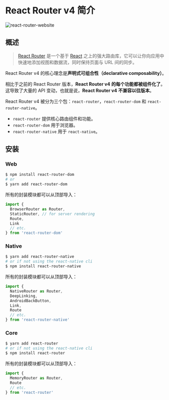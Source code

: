# React Router v4 简介

![react-router-website](https://raw.githubusercontent.com/zp1024/react-step-by-step/master/docs/assets/images/react-router-website.png)

## 概述

> [React Router](https://github.com/ReactTraining/react-router) 是一个基于 [React](http://facebook.github.io/react/) 之上的强大路由库，它可以让你向应用中快速地添加视图和数据流，同时保持页面与 URL 间的同步。
>

React Router v4 的核心理念是**声明式可组合性（declarative composability）**。

相比于之前的 React Router 版本，**React Router v4 的每个功能都被组件化了**。这导致了大量的 API 变动，也就是说，**React Router v4 不兼容以往版本**。

React Router v4 被分为三个包：`react-router`，`react-router-dom` 和 `react-router-native`。

- `react-router` 提供核心路由组件和功能。
- `react-router-dom` 用于浏览器。
- `react-router-native` 用于 `react-native`。

## 安装

### Web

```bash
$ npm install react-router-dom
# or
$ yarn add react-router-dom
```

所有的封装模块都可以从顶部导入：

```jsx
import {
  BrowserRouter as Router,
  StaticRouter, // for server rendering
  Route,
  Link
  // etc.
} from 'react-router-dom'
```

### Native

```bash
$ yarn add react-router-native
# or if not using the react-native cli
$ npm install react-router-native
```

所有的封装模块都可以从顶部导入：

```jsx
import {
  NativeRouter as Router,
  DeepLinking,
  AndroidBackButton,
  Link,
  Route
  // etc.
} from 'react-router-native'
```

### Core

```bash
$ yarn add react-router
# or if not using the react-native cli
$ npm install react-router
```

所有的封装模块都可以从顶部导入：

```jsx
import {
  MemoryRouter as Router,
  Route
  // etc.
} from 'react-router'
```
